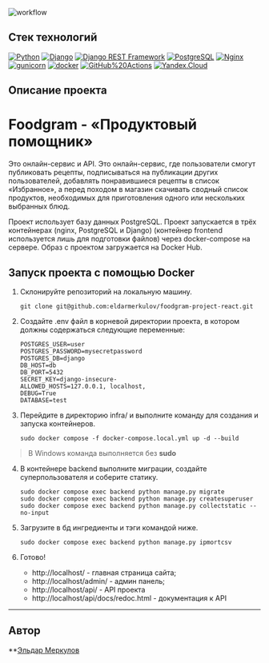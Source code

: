 ![workflow](https://github.com/eldarmerkulov/foodgram-project-react/actions/workflows/main.yml/badge.svg)


## Стек технологий

[![Python](https://img.shields.io/badge/-Python-464646?style=flat-square&logo=Python)](https://www.python.org/)
[![Django](https://img.shields.io/badge/-Django-464646?style=flat-square&logo=Django)](https://www.djangoproject.com/)
[![Django REST Framework](https://img.shields.io/badge/-Django%20REST%20Framework-464646?style=flat-square&logo=Django%20REST%20Framework)](https://www.django-rest-framework.org/)
[![PostgreSQL](https://img.shields.io/badge/-PostgreSQL-464646?style=flat-square&logo=PostgreSQL)](https://www.postgresql.org/)
[![Nginx](https://img.shields.io/badge/-NGINX-464646?style=flat-square&logo=NGINX)](https://nginx.org/ru/)
[![gunicorn](https://img.shields.io/badge/-gunicorn-464646?style=flat-square&logo=gunicorn)](https://gunicorn.org/)
[![docker](https://img.shields.io/badge/-Docker-464646?style=flat-square&logo=docker)](https://www.docker.com/)
[![GitHub%20Actions](https://img.shields.io/badge/-GitHub%20Actions-464646?style=flat-square&logo=GitHub%20actions)](https://github.com/features/actions)
[![Yandex.Cloud](https://img.shields.io/badge/-Yandex.Cloud-464646?style=flat-square&logo=Yandex.Cloud)](https://cloud.yandex.ru/)

## Описание проекта
# Foodgram - «Продуктовый помощник»

Это онлайн-сервис и API. Это онлайн-сервис, где пользователи смогут публиковать рецепты, подписываться на публикации других пользователей, добавлять понравившиеся рецепты в список «Избранное», а перед походом в магазин скачивать сводный список продуктов, необходимых для приготовления одного или нескольких выбранных блюд.

Проект использует базу данных PostgreSQL. Проект запускается в трёх контейнерах (nginx, PostgreSQL и Django) (контейнер frontend используется лишь для подготовки файлов) через docker-compose на сервере. Образ с проектом загружается на Docker Hub.

## Запуск проекта с помощью Docker

1. Склонируйте репозиторий на локальную машину.

    ```
    git clone git@github.com:eldarmerkulov/foodgram-project-react.git
    ```

2. Создайте .env файл в корневой директории проекта, в котором должны содержаться следующие переменные:

    ```
    POSTGRES_USER=user
    POSTGRES_PASSWORD=mysecretpassword
    POSTGRES_DB=django
    DB_HOST=db
    DB_PORT=5432
    SECRET_KEY=django-insecure-
    ALLOWED_HOSTS=127.0.0.1, localhost, 
    DEBUG=True
    DATABASE=test
    ```

3. Перейдите в директорию infra/ и выполните команду для создания и запуска контейнеров.
    ```
    sudo docker compose -f docker-compose.local.yml up -d --build
    ```

> В Windows команда выполняется без **sudo**

4. В контейнере backend выполните миграции, создайте суперпользователя и соберите статику.

    ```
    sudo docker compose exec backend python manage.py migrate
    sudo docker compose exec backend python manage.py createsuperuser
    sudo docker compose exec backend python manage.py collectstatic --no-input 
    ```

5. Загрузите в бд ингредиенты и тэги командой ниже.

    ```
    sudo docker compose exec backend python manage.py ipmortcsv
    ```

6. Готово!
    -  http://localhost/ - главная страница сайта;
    -  http://localhost/admin/ - админ панель;
    -  http://localhost/api/ - API проекта
    -  http://localhost/api/docs/redoc.html - документация к API

---
## Автор
**[Эльдар Меркулов](https://github.com/eldarmerkulov)
